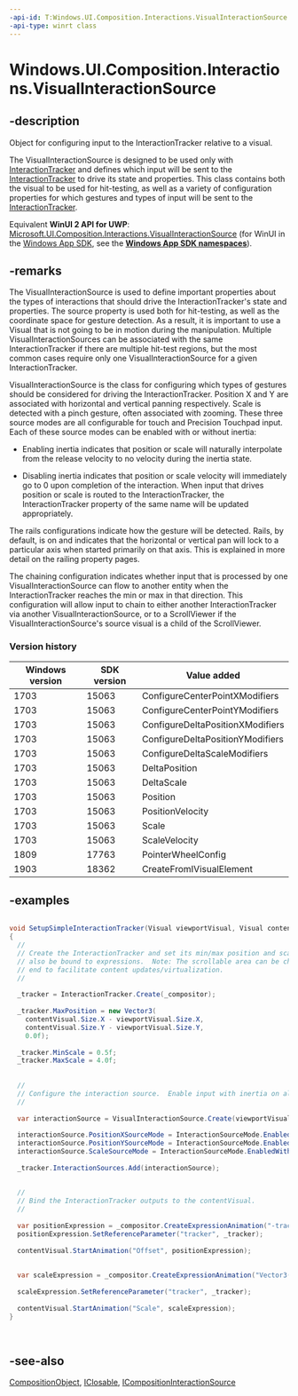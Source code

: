 ```yaml
---
-api-id: T:Windows.UI.Composition.Interactions.VisualInteractionSource
-api-type: winrt class
---
```


<!-- Class syntax.
public class VisualInteractionSource : Windows.UI.Composition.CompositionObject, Windows.UI.Composition.Interactions.ICompositionInteractionSource, Windows.UI.Composition.Interactions.IVisualInteractionSource
-->

# Windows.UI.Composition.Interactions.VisualInteractionSource

## -description
Object for configuring input to the InteractionTracker relative to a visual.

The VisualInteractionSource is designed to be used only with [InteractionTracker](interactiontracker.md) and defines which input will be sent to the [InteractionTracker](interactiontracker.md) to drive its state and properties. This class contains both the visual to be used for hit-testing, as well as a variety of configuration properties for which gestures and types of input will be sent to the [InteractionTracker](interactiontracker.md).

Equivalent **WinUI 2 API for UWP**: [Microsoft.UI.Composition.Interactions.VisualInteractionSource](/windows/winui/api/microsoft.ui.composition.interactions.visualinteractionsource) (for WinUI in the [Windows App SDK](/windows/apps/windows-app-sdk/), see the **[Windows App SDK namespaces](/windows/windows-app-sdk/api/winrt/)**).

## -remarks
The VisualInteractionSource is used to define important properties about the types of interactions that should drive the InteractionTracker's state and properties. The source property is used both for hit-testing, as well as the coordinate space for gesture detection. As a result, it is important to use a Visual that is not going to be in motion during the manipulation. Multiple VisualInteractionSources can be associated with the same InteractionTracker if there are multiple hit-test regions, but the most common cases require only one VisualInteractionSource for a given InteractionTracker.

VisualInteractionSource is the class for configuring which types of gestures should be considered for driving the InteractionTracker. Position X and Y are associated with horizontal and vertical panning respectively. Scale is detected with a pinch gesture, often associated with zooming. These three source modes are all configurable for touch and Precision Touchpad input. Each of these source modes can be enabled with or without inertia:

* Enabling inertia indicates that position or scale will naturally interpolate from the release velocity to no velocity during the inertia state. 

* Disabling inertia indicates that position or scale velocity will immediately go to 0 upon completion of the interaction. When input that drives position or scale is routed to the InteractionTracker, the InteractionTracker property of the same name will be updated appropriately.

The rails configurations indicate how the gesture will be detected. Rails, by default, is on and indicates that the horizontal or vertical pan will lock to a particular axis when started primarily on that axis. This is explained in more detail on the railing property pages.

The chaining configuration indicates whether input that is processed by one VisualInteractionSource can flow to another entity when the InteractionTracker reaches the min or max in that direction. This configuration will allow input to chain to either another InteractionTracker via another VisualInteractionSource, or to a ScrollViewer if the VisualInteractionSource's source visual is a child of the ScrollViewer.

<!--
     <section><title>Compositor Hit-testing</title>
     
      <sectioncontents>
        <p>The hit-test result used for determining if the manipulation has hit-tested to the VisualInteractionSource's
        source visual will be based on the compositor's hit-testing.  Compositor hit-testing does not always have the same logic as XAML hit-testing,
        so there are cases where results could have a slight discrepancy.  This outlines they key differences that could impact developers.</p>
      </sectioncontents>
    </section>
    -->

<!--
     <section><title>Irregular Shapes</title>
      <sectioncontents><p>The compositor can only hit-test within a bounding box.  Irregular shapes will therefore not be hit-tested. 
      The impact of this should be minimal as long as there is a parent-child relationship because the compositor will have a larger
      hit-test region than the application.  At the point the app is choosing to call "TryRedirectForManipulation"
      they should have already determined that the desired behavior.  If visuals are siblings, then the scenario below presents a problem. 
      In the scenario below, the app would call TryRedirectForManipulation on a PointerPressed at P1.
      If V2 is a child of V1, then system manipulation would take over as expected. 
      If V1 and V2 are siblings, then the compositor would not take over the manipulation since
      it will only manipulate when V1 or a child is hit-tested.</p>
      </sectioncontents>
    </section>
    -->

<!--
     <section>
       <title>Visual Tree Structure Reliance</title>
       <sectioncontents>
         <p>In the scenario below, we show an InteractionTracker visually placed on top of a SwapChainPanel.  
         In this case, the two are siblings.  If the user touches down on the InteractionTracker, input will go to the UI thread.
         There is no way for this input to fall through to the SwapChainPanel.  </p>
       </sectioncontents>
    </section>
    -->

<!--
     <section><title>Additional Limitations</title>
      <sectioncontents>
        <p>In addition to the scenarios described about there are some other differences between XAML and Compositor hit-test logic.</p>
        <list>
          <item>IsHit-testVisible = false is not always propagated from XAML to compositor</item>
          <item>Compositor hit-tests the bounds of swapchain not only the image portion</item>
          <item>ContainerVisuals do not Hit-test – it is recommended not to use this type of visual when creating your InteractionSource</item>
          <item>SpriteVisual will hit test within the rectangular bounds with most brushes. In the case where a SurfaceBrush is applied, the system will Hit-test the surface and respect stretch and transform changes</item>
        </list>
    </sectioncontents>
</section>
-->

### Version history

| Windows version | SDK version | Value added |
| -- | -- | -- |
| 1703 | 15063 | ConfigureCenterPointXModifiers |
| 1703 | 15063 | ConfigureCenterPointYModifiers |
| 1703 | 15063 | ConfigureDeltaPositionXModifiers |
| 1703 | 15063 | ConfigureDeltaPositionYModifiers |
| 1703 | 15063 | ConfigureDeltaScaleModifiers |
| 1703 | 15063 | DeltaPosition |
| 1703 | 15063 | DeltaScale |
| 1703 | 15063 | Position |
| 1703 | 15063 | PositionVelocity |
| 1703 | 15063 | Scale |
| 1703 | 15063 | ScaleVelocity |
| 1809 | 17763 | PointerWheelConfig |
| 1903 | 18362 | CreateFromIVisualElement |

## -examples
```csharp

void SetupSimpleInteractionTracker(Visual viewportVisual, Visual contentVisual)
{
  //
  // Create the InteractionTracker and set its min/max position and scale.  These could 
  // also be bound to expressions.  Note: The scrollable area can be changed from either 
  // end to facilitate content updates/virtualization.
  //
 
  _tracker = InteractionTracker.Create(_compositor);
 
  _tracker.MaxPosition = new Vector3(
    contentVisual.Size.X - viewportVisual.Size.X,
    contentVisual.Size.Y - viewportVisual.Size.Y,
    0.0f);
 
  _tracker.MinScale = 0.5f;
  _tracker.MaxScale = 4.0f;
 
 
  //
  // Configure the interaction source.  Enable input with inertia on all axis.
  //
 
  var interactionSource = VisualInteractionSource.Create(viewportVisual);
 
  interactionSource.PositionXSourceMode = InteractionSourceMode.EnabledWithInertia;
  interactionSource.PositionYSourceMode = InteractionSourceMode.EnabledWithInertia;
  interactionSource.ScaleSourceMode = InteractionSourceMode.EnabledWithInertia;
 
  _tracker.InteractionSources.Add(interactionSource);
 
 
  //
  // Bind the InteractionTracker outputs to the contentVisual.
  //
 
  var positionExpression = _compositor.CreateExpressionAnimation("-tracker.Position");
  positionExpression.SetReferenceParameter("tracker", _tracker);
 
  contentVisual.StartAnimation("Offset", positionExpression);
 
 
  var scaleExpression = _compositor.CreateExpressionAnimation("Vector3(tracker.Scale, tracker.Scale, 1.0)");
 
  scaleExpression.SetReferenceParameter("tracker", _tracker);
 
  contentVisual.StartAnimation("Scale", scaleExpression);
}
         
         
```



## -see-also
[CompositionObject](../windows.ui.composition/compositionobject.md), [IClosable](../windows.foundation/iclosable.md), [ICompositionInteractionSource](icompositioninteractionsource.md)
